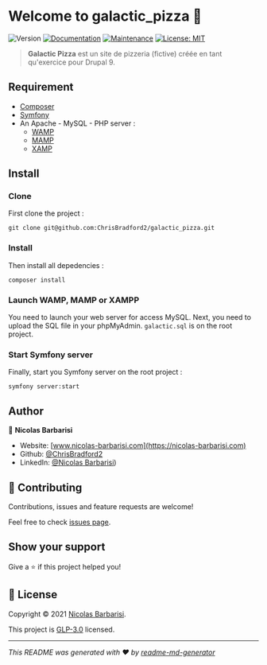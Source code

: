 # Welcome to galactic_pizza 👋
![Version](https://img.shields.io/badge/version-1.0.0-blue.svg?cacheSeconds=2592000)
[![Documentation](https://img.shields.io/badge/documentation-yes-brightgreen.svg)](https://github.com/ChrisBradford2/galactic_pizza#readme)
[![Maintenance](https://img.shields.io/badge/Maintained%3F-yes-green.svg)](https://github.com/ChrisBradford2/galactic_pizza/graphs/commit-activity)
[![License: MIT ](https://img.shields.io/github/license/ChrisBradford2/galactic_pizza)](https://github.com/ChrisBradford2/galactic_pizza/blob/master/LICENSE)

> **Galactic Pizza** est un site de pizzeria (fictive) créée en tant qu'exercice pour Drupal 9.

## Requirement

* [Composer](https://getcomposer.org/)
* [Symfony](https://symfony.com/)
* An Apache - MySQL - PHP server :
  * [WAMP](https://www.wampserver.com/en/)
  * [MAMP](https://www.mamp.info/)
  * [XAMP](https://www.apachefriends.org/index.html)

## Install

### Clone

First clone the project :

```git
git clone git@github.com:ChrisBradford2/galactic_pizza.git
```

### Install

Then install all depedencies :

```composer
composer install
```

### Launch WAMP, MAMP or XAMPP

You need to launch your web server for access MySQL. Next, you need to upload the SQL file in your phpMyAdmin. `galactic.sql` is on the root project.

### Start Symfony server

Finally, start you Symfony server on the root project :

```symfony
symfony server:start
```

## Author

👤 **Nicolas Barbarisi**

* Website: [www.nicolas-barbarisi.com](https://nicolas-barbarisi.com)
* Github: [@ChrisBradford2](https://github.com/ChrisBradford2)
* LinkedIn: [@Nicolas Barbarisi](https://www.linkedin.com/in/nicolas-barbarisi-a4a97a193/))

## 🤝 Contributing

Contributions, issues and feature requests are welcome!

Feel free to check [issues page](https://github.com/ChrisBradford2/galactic_pizza/issues).

## Show your support

Give a ⭐️ if this project helped you!

## 📝 License

Copyright © 2021 [Nicolas Barbarisi](https://github.com/ChrisBradford2).

This project is [GLP-3.0](https://github.com/ChrisBradford2/galactic_pizza/blob/main/LICENSE) licensed.

***
_This README was generated with ❤️ by [readme-md-generator](https://github.com/kefranabg/readme-md-generator)_
